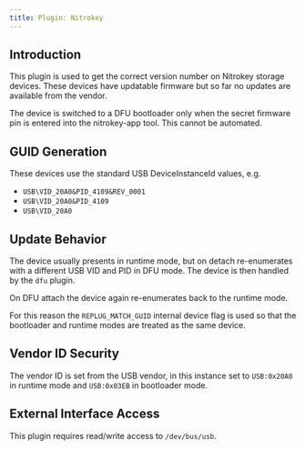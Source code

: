 ```yaml
---
title: Plugin: Nitrokey
---
```


## Introduction

This plugin is used to get the correct version number on Nitrokey storage
devices. These devices have updatable firmware but so far no updates are
available from the vendor.

The device is switched to a DFU bootloader only when the secret firmware pin
is entered into the nitrokey-app tool. This cannot be automated.

## GUID Generation

These devices use the standard USB DeviceInstanceId values, e.g.

* `USB\VID_20A0&PID_4109&REV_0001`
* `USB\VID_20A0&PID_4109`
* `USB\VID_20A0`

## Update Behavior

The device usually presents in runtime mode, but on detach re-enumerates with a
different USB VID and PID in DFU mode. The device is then handled by the `dfu`
plugin.

On DFU attach the device again re-enumerates back to the runtime mode.

For this reason the `REPLUG_MATCH_GUID` internal device flag is used so that
the bootloader and runtime modes are treated as the same device.

## Vendor ID Security

The vendor ID is set from the USB vendor, in this instance set to `USB:0x20A0`
in runtime mode and `USB:0x03EB` in bootloader mode.

## External Interface Access

This plugin requires read/write access to `/dev/bus/usb`.
